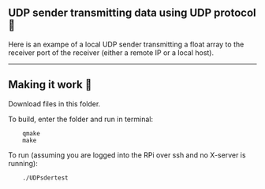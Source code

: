 

## UDP sender transmitting data using UDP protocol :calling:
Here is an exampe of a local UDP sender transmitting a float array to the receiver port of the receiver (either a remote IP or a local host). 

---

## Making it work :movie_camera:

Download files in this folder.

To build, enter the folder and run in terminal:

```
    qmake
    make
```

To run (assuming you are logged into the RPi over ssh and no X-server is running):

```
    ./UDPsdertest
```
